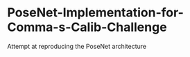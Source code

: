 # PoseNet-Implementation-for-Comma-s-Calib-Challenge
Attempt at reproducing the PoseNet architecture
